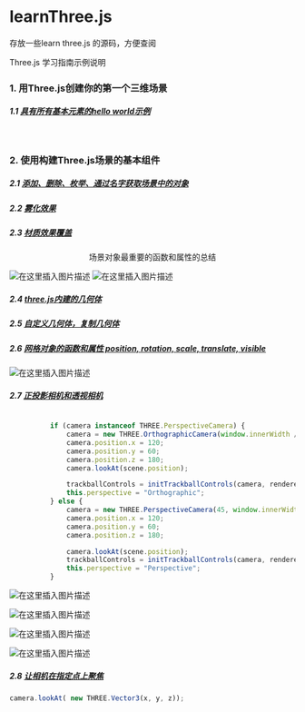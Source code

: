# learnThree.js
存放一些learn three.js 的源码，方便查阅

Three.js 学习指南示例说明


### 1. 用Three.js创建你的第一个三维场景
##### 1.1 [具有所有基本元素的hello world示例](http://htmlpreview.github.io/?https://github.com/jdk137/learnThree.js/master/src/chapter-01/06-screen-size-change.html)

<br>


### 2. 使用构建Three.js场景的基本组件
##### 2.1 [添加、删除、枚举、通过名字获取场景中的对象](http://htmlpreview.github.io/?https://github.com/jdk137/learnThree.js/master/src/chapter-02/01-basic-scene.html)
##### 2.2 [雾化效果](http://htmlpreview.github.io/?https://github.com/jdk137/learnThree.js/master/src/chapter-02/02-foggy-scene.html)

##### 2.3 [材质效果覆盖](http://htmlpreview.github.io/?https://github.com/jdk137/learnThree.js/master/src/chapter-02/03-forced-material.html)

<center>场景对象最重要的函数和属性的总结</center>

![在这里插入图片描述](https://img-blog.csdnimg.cn/20181210172833206.jpg?x-oss-process=image/watermark,type_ZmFuZ3poZW5naGVpdGk,shadow_10,text_aHR0cHM6Ly9ibG9nLmNzZG4ubmV0L2pkazEzNw==,size_16,color_FFFFFF,t_70)
![在这里插入图片描述](https://img-blog.csdnimg.cn/20181210172848581.jpg?x-oss-process=image/watermark,type_ZmFuZ3poZW5naGVpdGk,shadow_10,text_aHR0cHM6Ly9ibG9nLmNzZG4ubmV0L2pkazEzNw==,size_16,color_FFFFFF,t_70)

##### 2.4 [three.js内建的几何体](http://htmlpreview.github.io/?https://github.com/jdk137/learnThree.js/master/src/chapter-02/04-geometries.html)

##### 2.5 [自定义几何体，复制几何体](http://htmlpreview.github.io/?https://github.com/jdk137/learnThree.js/master/src/chapter-02/05-custom-geometry.html)

##### 2.6 [网格对象的函数和属性 position, rotation, scale, translate, visible](http://htmlpreview.github.io/?https://github.com/jdk137/learnThree.js/master/src/chapter-02/06-mesh-properties.html)

![在这里插入图片描述](https://img-blog.csdnimg.cn/20181210172910619.jpg?x-oss-process=image/watermark,type_ZmFuZ3poZW5naGVpdGk,shadow_10,text_aHR0cHM6Ly9ibG9nLmNzZG4ubmV0L2pkazEzNw==,size_16,color_FFFFFF,t_70)

##### 2.7 [正投影相机和透视相机](http://htmlpreview.github.io/?https://github.com/jdk137/learnThree.js/master/src/chapter-02/07-both-cameras.html)
```js

          if (camera instanceof THREE.PerspectiveCamera) {
              camera = new THREE.OrthographicCamera(window.innerWidth / -16, window.innerWidth / 16, window.innerHeight / 16, window.innerHeight / -16, -200, 500);
              camera.position.x = 120;
              camera.position.y = 60;
              camera.position.z = 180;
              camera.lookAt(scene.position);

              trackballControls = initTrackballControls(camera, renderer);
              this.perspective = "Orthographic";
          } else {
              camera = new THREE.PerspectiveCamera(45, window.innerWidth / window.innerHeight, 0.1, 1000);
              camera.position.x = 120;
              camera.position.y = 60;
              camera.position.z = 180;

              camera.lookAt(scene.position);
              trackballControls = initTrackballControls(camera, renderer);
              this.perspective = "Perspective";
          }
```
![在这里插入图片描述](https://img-blog.csdnimg.cn/20181210172918292.jpg?x-oss-process=image/watermark,type_ZmFuZ3poZW5naGVpdGk,shadow_10,text_aHR0cHM6Ly9ibG9nLmNzZG4ubmV0L2pkazEzNw==,size_16,color_FFFFFF,t_70)

![在这里插入图片描述](https://img-blog.csdnimg.cn/20181210172956565.jpg?x-oss-process=image/watermark,type_ZmFuZ3poZW5naGVpdGk,shadow_10,text_aHR0cHM6Ly9ibG9nLmNzZG4ubmV0L2pkazEzNw==,size_16,color_FFFFFF,t_70)

![在这里插入图片描述](https://img-blog.csdnimg.cn/2018121017300945.jpg?x-oss-process=image/watermark,type_ZmFuZ3poZW5naGVpdGk,shadow_10,text_aHR0cHM6Ly9ibG9nLmNzZG4ubmV0L2pkazEzNw==,size_16,color_FFFFFF,t_70)

![在这里插入图片描述](https://img-blog.csdnimg.cn/20181210173022101.jpg?x-oss-process=image/watermark,type_ZmFuZ3poZW5naGVpdGk,shadow_10,text_aHR0cHM6Ly9ibG9nLmNzZG4ubmV0L2pkazEzNw==,size_16,color_FFFFFF,t_70)

##### 2.8 [让相机在指定点上聚焦](http://htmlpreview.github.io/?https://github.com/jdk137/learnThree.js/master/src/chapter-02/08-cameras-lookat.html)
```js
camera.lookAt( new THREE.Vector3(x, y, z));
```



